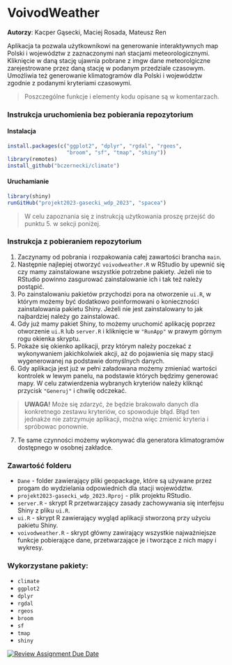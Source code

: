 # VoivodWeather

  **Autorzy**: Kacper Gąsecki, Maciej Rosada, Mateusz Ren

Aplikacja ta pozwala użytkownikowi na generowanie interaktywnych map Polski i województw z zaznaczonymi nań stacjami meteorologicznymi. Kliknięcie w daną stację ujawnia pobrane z imgw dane meteorolgiczne zarejestrowane przez daną stację w podanym przedziale czasowym. Umożliwia też generowanie klimatogramów dla Polski i województw zgodnie z podanymi kryteriami czasowymi.

 > Poszczególne funkcje i elementy kodu opisane są w komentarzach.

### Instrukcja uruchomienia bez pobierania repozytorium

#### Instalacja

```r
install.packages(c("ggplot2", "dplyr", "rgdal", "rgeos", 
                   "broom", "sf", "tmap", "shiny"))
library(remotes)
install_github("bczernecki/climate")
```

#### Uruchamianie

```r
library(shiny)
runGitHub("projekt2023-gasecki_wdp_2023", "spacea")
```
 > W celu zapoznania się z instrukcją użytkowania proszę przejść do punktu 5. w sekcji poniżej.

### Instrukcja z pobieraniem repozytorium
  1. Zaczynamy od pobrania i rozpakowania całej zawartości brancha `main`.
  2. Następnie najlepiej otworzyć `voivodweather.R` w RStudio by upewnić się czy mamy zainstalowane wszystkie potrzebne pakiety. Jeżeli nie to RStudio powinno zasgurować      zainstalowanie ich i tak też należy postąpić. 
  3. Po zainstalowaniu pakietów przychodzi pora na otworzenie `ui.R`, w którym możemy być dodatkowo poinformowani o konieczności zainstalowania pakietu Shiny. Jeżeli nie      jest zainstalowany to jak najbardziej należy go zainstalować.
  4. Gdy już mamy pakiet Shiny, to możemy uruchomić aplikację poprzez otworzenie `ui.R` lub `server.R` i kliknięcie w `"RunApp"` w prawym górnym rogu okienka skryptu.
  5. Pokaże się okienko aplikacji, przy którym należy poczekać z wykonywaniem jakichkolwiek akcji, aż do pojawienia się mapy stacji wygenerowanej na 
     podstawie domyślnych danych.
  6. Gdy aplikacja jest już w pełni załadowana możemy zmieniać wartości kontrolek w lewym panelu, na podstawie których będzimy generować mapy. W celu 
     zatwierdzenia wybranych kryteriów należy kliknąć przycisk `"Generuj"` i chwilę odczekać. 
  
   > **UWAGA!** Może się zdarzyć, że będzie brakowało danych dla konkretnego zestawu kryteriów, co spowoduje błąd. Błąd ten jednakże nie zatrzymuje aplikacji, można więc zmienić kryteria i spróbowac ponownie.
 
  7. Te same czynności możemy wykonywać dla generatora klimatogramów dostępnego w osobnej zakładce.
  
### Zawartość folderu <br>
  * `Dane` - folder zawierający pliki geopackage, które są używane przez progam do wydzielania odpowiednich dla stacji województw. <br>
  * `projekt2023-gasecki_wdp_2023.Rproj` - plik projektu RStudio. <br>
  * `server.R` - skrypt R przetwarzający zasady zachowywania się interfejsu Shiny z pliku `ui.R`. <br>
  * `ui.R` - skrypt R zawierający wygląd aplikacji stworzoną przy użyciu pakietu Shiny. <br>
  * `voivodweather.R` - skrypt główny zawirający wszystkie najważniejsze funkcje pobierające dane, przetwarzające je i tworzące z nich mapy i wykresy. 
  
### Wykorzystane pakiety:
  * `climate`
  * `ggplot2`
  * `dplyr`
  * `rgdal`
  * `rgeos`
  * `broom`
  * `sf`
  * `tmap`
  * `shiny`
  
[![Review Assignment Due Date](https://classroom.github.com/assets/deadline-readme-button-8d59dc4de5201274e310e4c54b9627a8934c3b88527886e3b421487c677d23eb.svg)](https://classroom.github.com/a/tauthlex)
